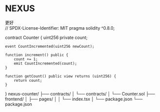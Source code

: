 # NEXUS
更好  
// SPDX-License-Identifier: MIT
pragma solidity ^0.8.0;

contract Counter {
    uint256 private count;
    
    event CountIncremented(uint256 newCount);
    
    function increment() public {
        count += 1;
        emit CountIncremented(count);
    }
    
    function getCount() public view returns (uint256) {
        return count;
    }
}
nexus-counter/
├── contracts/
│   └── contracts/
│       └── Counter.sol
├── frontend/
│   ├── pages/
│   │   └── index.tsx
│   └── package.json
└── package.json
